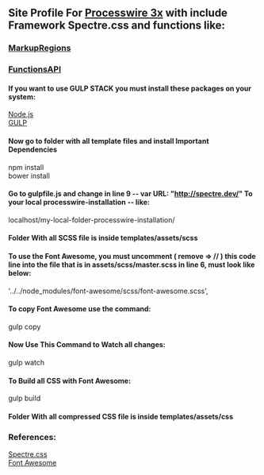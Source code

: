 ## Site Profile For [Processwire 3x](https://processwire.com/) with include Framework Spectre.css and functions like:
### [MarkupRegions](https://processwire.com/blog/posts/processwire-3.0.49-introduces-a-new-template-file-strategy/)
### [FunctionsAPI](https://processwire.com/blog/posts/processwire-3.0.39-core-updates/)  

#### If you want to use GULP STACK you must install these packages on your system:
[Node.js](https://nodejs.org/en/)  
[GULP](https://github.com/gulpjs/gulp/blob/master/docs/getting-started.md)  

#### Now go to folder with all template files and install Important Dependencies
npm install  
bower install  

#### Go to gulpfile.js and change in line 9 -- var URL: "http://spectre.dev/" To your local processwire-installation -- like:
localhost/my-local-folder-processwire-installation/

#### Folder With all SCSS file is inside templates/assets/scss

#### To use the Font Awesome, you must uncomment ( remove => // ) this code line into the file that is in assets/scss/master.scss in line 6, must look like below:
'../../node_modules/font-awesome/scss/font-awesome.scss',

#### To copy Font Awesome use the command:
gulp copy

#### Now Use This Command to Watch all changes:
gulp watch

#### To Build all CSS with Font Awesome:
gulp build

#### Folder With all compressed CSS file is inside templates/assets/css

### References:
[Spectre.css](https://picturepan2.github.io/spectre/)  
[Font Awesome](http://fontawesome.io/)